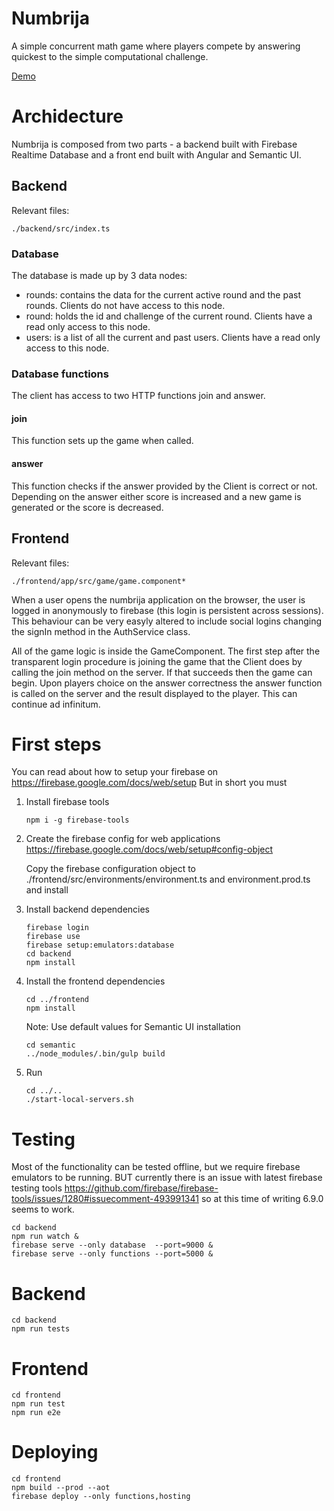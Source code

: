 # Numbrija
A simple concurrent math game where players compete by answering quickest to the simple computational challenge.

[Demo](https://numbrija.web.app/)

# Archidecture
Numbrija is composed from two parts - a backend built with Firebase Realtime Database and a front end built with Angular and Semantic UI.

## Backend
Relevant files:
```
./backend/src/index.ts
```

### Database
The database is made up by 3 data nodes:
 * rounds: contains the data for the current active round and the past rounds. Clients do not have access to this node.
 * round: holds the id and challenge of the current round. Clients have a read only access to this node.
 * users: is a list of all the current and past users.  Clients have a read only access to this node.
 
 ### Database functions
 The client has access to two HTTP functions join and answer.
 #### join
 This function sets up the game when called.
 
 #### answer
 This function checks if the answer provided by the Client is correct or not. Depending on the answer either score is increased and a new game is generated or the score is decreased.
 
 
 ## Frontend
 Relevant files:
```
./frontend/app/src/game/game.component*
```
When a user opens the numbrija application on the browser, the user is logged in anonymously to firebase (this login is persistent across sessions). This behaviour can be very easyly altered to include social logins changing the signIn method in the AuthService class.

All of the game logic is inside the GameComponent. The first step after the transparent login procedure is joining the game that the Client does by calling the join method on the server. If that succeeds then the game can begin. Upon players choice on the answer correctness the answer function is called on the server and the result displayed to the player. This can continue ad infinitum. 
 

# First steps
You can read about how to setup your firebase on https://firebase.google.com/docs/web/setup
But in short you must
1. Install firebase tools
   ```
   npm i -g firebase-tools
   ```
2. Create the firebase config for web applications https://firebase.google.com/docs/web/setup#config-object

   Copy the firebase configuration object to ./frontend/src/environments/environment.ts and environment.prod.ts and install

3. Install backend dependencies
   ```
   firebase login
   firebase use
   firebase setup:emulators:database
   cd backend
   npm install
   ```
   
4. Install the frontend dependencies
   ```
   cd ../frontend
   npm install
   ```
   Note: Use default values for Semantic UI installation
   
   ```
   cd semantic
   ../node_modules/.bin/gulp build
   ```
   
5. Run
   ```
   cd ../..
   ./start-local-servers.sh
   ```

# Testing
Most of the functionality can be tested offline, but we require firebase emulators to be running. BUT currently there is an issue with latest firebase testing tools https://github.com/firebase/firebase-tools/issues/1280#issuecomment-493991341 so at this time of writing 6.9.0 seems to work.

```
cd backend
npm run watch &
firebase serve --only database  --port=9000 &
firebase serve --only functions --port=5000 &
```

# Backend
```
cd backend
npm run tests
```

# Frontend
```
cd frontend
npm run test
npm run e2e
```

# Deploying
```
cd frontend
npm build --prod --aot
firebase deploy --only functions,hosting
```
